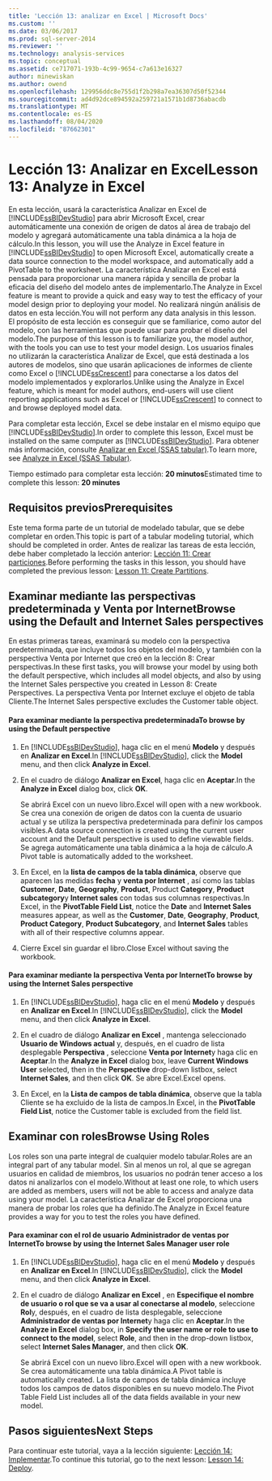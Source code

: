```yaml
---
title: 'Lección 13: analizar en Excel | Microsoft Docs'
ms.custom: ''
ms.date: 03/06/2017
ms.prod: sql-server-2014
ms.reviewer: ''
ms.technology: analysis-services
ms.topic: conceptual
ms.assetid: ce717071-193b-4c99-9654-c7a613e16327
author: minewiskan
ms.author: owend
ms.openlocfilehash: 129956ddc8e755d1f2b298a7ea36307d50f52344
ms.sourcegitcommit: ad4d92dce894592a259721a1571b1d8736abacdb
ms.translationtype: MT
ms.contentlocale: es-ES
ms.lasthandoff: 08/04/2020
ms.locfileid: "87662301"
---
```

# <a name="lesson-13-analyze-in-excel"></a><span data-ttu-id="09b60-102">Lección 13: Analizar en Excel</span><span class="sxs-lookup"><span data-stu-id="09b60-102">Lesson 13: Analyze in Excel</span></span>
  <span data-ttu-id="09b60-103">En esta lección, usará la característica Analizar en Excel de [!INCLUDE[ssBIDevStudio](../includes/ssbidevstudio-md.md)] para abrir Microsoft Excel, crear automáticamente una conexión de origen de datos al área de trabajo del modelo y agregará automáticamente una tabla dinámica a la hoja de cálculo.</span><span class="sxs-lookup"><span data-stu-id="09b60-103">In this lesson, you will use the Analyze in Excel feature in [!INCLUDE[ssBIDevStudio](../includes/ssbidevstudio-md.md)] to open Microsoft Excel, automatically create a data source connection to the model workspace, and automatically add a PivotTable to the worksheet.</span></span> <span data-ttu-id="09b60-104">La característica Analizar en Excel está pensada para proporcionar una manera rápida y sencilla de probar la eficacia del diseño del modelo antes de implementarlo.</span><span class="sxs-lookup"><span data-stu-id="09b60-104">The Analyze in Excel feature is meant to provide a quick and easy way to test the efficacy of your model design prior to deploying your model.</span></span> <span data-ttu-id="09b60-105">No realizará ningún análisis de datos en esta lección.</span><span class="sxs-lookup"><span data-stu-id="09b60-105">You will not perform any data analysis in this lesson.</span></span> <span data-ttu-id="09b60-106">El propósito de esta lección es conseguir que se familiarice, como autor del modelo, con las herramientas que puede usar para probar el diseño del modelo.</span><span class="sxs-lookup"><span data-stu-id="09b60-106">The purpose of this lesson is to familiarize you, the model author, with the tools you can use to test your model design.</span></span> <span data-ttu-id="09b60-107">Los usuarios finales no utilizarán la característica Analizar de Excel, que está destinada a los autores de modelos, sino que usarán aplicaciones de informes de cliente como Excel o [!INCLUDE[ssCrescent](../includes/sscrescent-md.md)] para conectarse a los datos del modelo implementados y explorarlos.</span><span class="sxs-lookup"><span data-stu-id="09b60-107">Unlike using the Analyze in Excel feature, which is meant for model authors, end-users will use client reporting applications such as Excel or [!INCLUDE[ssCrescent](../includes/sscrescent-md.md)] to connect to and browse deployed model data.</span></span>  
  
 <span data-ttu-id="09b60-108">Para completar esta lección, Excel se debe instalar en el mismo equipo que [!INCLUDE[ssBIDevStudio](../includes/ssbidevstudio-md.md)].</span><span class="sxs-lookup"><span data-stu-id="09b60-108">In order to complete this lesson, Excel must be installed on the same computer as [!INCLUDE[ssBIDevStudio](../includes/ssbidevstudio-md.md)].</span></span> <span data-ttu-id="09b60-109">Para obtener más información, consulte [Analizar en Excel &#40;SSAS tabular&#41;](tabular-models/analyze-in-excel-ssas-tabular.md).</span><span class="sxs-lookup"><span data-stu-id="09b60-109">To learn more, see [Analyze in Excel &#40;SSAS Tabular&#41;](tabular-models/analyze-in-excel-ssas-tabular.md).</span></span>  
  
 <span data-ttu-id="09b60-110">Tiempo estimado para completar esta lección: **20 minutos**</span><span class="sxs-lookup"><span data-stu-id="09b60-110">Estimated time to complete this lesson: **20 minutes**</span></span>  
  
## <a name="prerequisites"></a><span data-ttu-id="09b60-111">Requisitos previos</span><span class="sxs-lookup"><span data-stu-id="09b60-111">Prerequisites</span></span>  
 <span data-ttu-id="09b60-112">Este tema forma parte de un tutorial de modelado tabular, que se debe completar en orden.</span><span class="sxs-lookup"><span data-stu-id="09b60-112">This topic is part of a tabular modeling tutorial, which should be completed in order.</span></span> <span data-ttu-id="09b60-113">Antes de realizar las tareas de esta lección, debe haber completado la lección anterior: [Lección 11: Crear particiones](lesson-10-create-partitions.md).</span><span class="sxs-lookup"><span data-stu-id="09b60-113">Before performing the tasks in this lesson, you should have completed the previous lesson: [Lesson 11: Create Partitions](lesson-10-create-partitions.md).</span></span>  
  
## <a name="browse-using-the-default-and-internet-sales-perspectives"></a><span data-ttu-id="09b60-114">Examinar mediante las perspectivas predeterminada y Venta por Internet</span><span class="sxs-lookup"><span data-stu-id="09b60-114">Browse using the Default and Internet Sales perspectives</span></span>  
 <span data-ttu-id="09b60-115">En estas primeras tareas, examinará su modelo con la perspectiva predeterminada, que incluye todos los objetos del modelo, y también con la perspectiva Venta por Internet que creó en la lección 8: Crear perspectivas.</span><span class="sxs-lookup"><span data-stu-id="09b60-115">In these first tasks, you will browse your model by using both the default perspective, which includes all model objects, and also by using the Internet Sales perspective you created in Lesson 8: Create Perspectives.</span></span> <span data-ttu-id="09b60-116">La perspectiva Venta por Internet excluye el objeto de tabla Cliente.</span><span class="sxs-lookup"><span data-stu-id="09b60-116">The Internet Sales perspective excludes the Customer table object.</span></span>  
  
#### <a name="to-browse-by-using-the-default-perspective"></a><span data-ttu-id="09b60-117">Para examinar mediante la perspectiva predeterminada</span><span class="sxs-lookup"><span data-stu-id="09b60-117">To browse by using the Default perspective</span></span>  
  
1.  <span data-ttu-id="09b60-118">En [!INCLUDE[ssBIDevStudio](../includes/ssbidevstudio-md.md)], haga clic en el menú **Modelo** y después en **Analizar en Excel**.</span><span class="sxs-lookup"><span data-stu-id="09b60-118">In [!INCLUDE[ssBIDevStudio](../includes/ssbidevstudio-md.md)], click the **Model** menu, and then click **Analyze in Excel**.</span></span>  
  
2.  <span data-ttu-id="09b60-119">En el cuadro de diálogo **Analizar en Excel**, haga clic en **Aceptar**.</span><span class="sxs-lookup"><span data-stu-id="09b60-119">In the **Analyze in Excel** dialog box, click **OK**.</span></span>  
  
     <span data-ttu-id="09b60-120">Se abrirá Excel con un nuevo libro.</span><span class="sxs-lookup"><span data-stu-id="09b60-120">Excel will open with a new workbook.</span></span> <span data-ttu-id="09b60-121">Se crea una conexión de origen de datos con la cuenta de usuario actual y se utiliza la perspectiva predeterminada para definir los campos visibles.</span><span class="sxs-lookup"><span data-stu-id="09b60-121">A data source connection is created using the current user account and the Default perspective is used to define viewable fields.</span></span> <span data-ttu-id="09b60-122">Se agrega automáticamente una tabla dinámica a la hoja de cálculo.</span><span class="sxs-lookup"><span data-stu-id="09b60-122">A Pivot table is automatically added to the worksheet.</span></span>  
  
3.  <span data-ttu-id="09b60-123">En Excel, en la **lista de campos de la tabla dinámica**, observe que aparecen las medidas **fecha** y **venta por Internet** , así como las tablas **Customer**, **Date**, **Geography**, **Product**, Product **Category**, **Product subcategory**y **Internet sales** con todas sus columnas respectivas.</span><span class="sxs-lookup"><span data-stu-id="09b60-123">In Excel, in the **PivotTable Field List**, notice the **Date** and **Internet Sales** measures appear, as well as the **Customer**, **Date**, **Geography**, **Product**, **Product Category**, **Product Subcategory**, and **Internet Sales** tables with all of their respective columns appear.</span></span>  
  
4.  <span data-ttu-id="09b60-124">Cierre Excel sin guardar el libro.</span><span class="sxs-lookup"><span data-stu-id="09b60-124">Close Excel without saving the workbook.</span></span>  
  
#### <a name="to-browse-by-using-the-internet-sales-perspective"></a><span data-ttu-id="09b60-125">Para examinar mediante la perspectiva Venta por Internet</span><span class="sxs-lookup"><span data-stu-id="09b60-125">To browse by using the Internet Sales perspective</span></span>  
  
1.  <span data-ttu-id="09b60-126">En [!INCLUDE[ssBIDevStudio](../includes/ssbidevstudio-md.md)], haga clic en el menú **Modelo** y después en **Analizar en Excel**.</span><span class="sxs-lookup"><span data-stu-id="09b60-126">In [!INCLUDE[ssBIDevStudio](../includes/ssbidevstudio-md.md)], click the **Model** menu, and then click **Analyze in Excel**.</span></span>  
  
2.  <span data-ttu-id="09b60-127">En el cuadro de diálogo **Analizar en Excel** , mantenga seleccionado **Usuario de Windows actual** y, después, en el cuadro de lista desplegable **Perspectiva** , seleccione **Venta por Internet**y haga clic en **Aceptar**.</span><span class="sxs-lookup"><span data-stu-id="09b60-127">In the **Analyze in Excel** dialog box, leave **Current Windows User** selected, then in the **Perspective** drop-down listbox, select **Internet Sales**, and then click **OK**.</span></span> <span data-ttu-id="09b60-128">Se abre Excel.</span><span class="sxs-lookup"><span data-stu-id="09b60-128">Excel opens.</span></span>  
  
3.  <span data-ttu-id="09b60-129">En Excel, en la **Lista de campos de tabla dinámica**, observe que la tabla Cliente se ha excluido de la lista de campos.</span><span class="sxs-lookup"><span data-stu-id="09b60-129">In Excel, in the **PivotTable Field List**, notice the Customer table is excluded from the field list.</span></span>  
  
## <a name="browse-using-roles"></a><span data-ttu-id="09b60-130">Examinar con roles</span><span class="sxs-lookup"><span data-stu-id="09b60-130">Browse Using Roles</span></span>  
 <span data-ttu-id="09b60-131">Los roles son una parte integral de cualquier modelo tabular.</span><span class="sxs-lookup"><span data-stu-id="09b60-131">Roles are an integral part of any tabular model.</span></span> <span data-ttu-id="09b60-132">Sin al menos un rol, al que se agregan usuarios en calidad de miembros, los usuarios no podrán tener acceso a los datos ni analizarlos con el modelo.</span><span class="sxs-lookup"><span data-stu-id="09b60-132">Without at least one role, to which users are added as members, users will not be able to access and analyze data using your model.</span></span> <span data-ttu-id="09b60-133">La característica Analizar de Excel proporciona una manera de probar los roles que ha definido.</span><span class="sxs-lookup"><span data-stu-id="09b60-133">The Analyze in Excel feature provides a way for you to test the roles you have defined.</span></span>  
  
#### <a name="to-browse-by-using-the-internet-sales-manager-user-role"></a><span data-ttu-id="09b60-134">Para examinar con el rol de usuario Administrador de ventas por Internet</span><span class="sxs-lookup"><span data-stu-id="09b60-134">To browse by using the Internet Sales Manager user role</span></span>  
  
1.  <span data-ttu-id="09b60-135">En [!INCLUDE[ssBIDevStudio](../includes/ssbidevstudio-md.md)], haga clic en el menú **Modelo** y después en **Analizar en Excel**.</span><span class="sxs-lookup"><span data-stu-id="09b60-135">In [!INCLUDE[ssBIDevStudio](../includes/ssbidevstudio-md.md)], click the **Model** menu, and then click **Analyze in Excel**.</span></span>  
  
2.  <span data-ttu-id="09b60-136">En el cuadro de diálogo **Analizar en Excel** , en **Especifique el nombre de usuario o rol que se va a usar al conectarse al modelo**, seleccione **Rol**y, después, en el cuadro de lista desplegable, seleccione **Administrador de ventas por Internet**y haga clic en **Aceptar**.</span><span class="sxs-lookup"><span data-stu-id="09b60-136">In the **Analyze in Excel** dialog box, in **Specify the user name or role to use to connect to the model**, select **Role**, and then in the drop-down listbox, select **Internet Sales Manager**, and then click **OK**.</span></span>  
  
     <span data-ttu-id="09b60-137">Se abrirá Excel con un nuevo libro.</span><span class="sxs-lookup"><span data-stu-id="09b60-137">Excel will open with a new workbook.</span></span> <span data-ttu-id="09b60-138">Se crea automáticamente una tabla dinámica.</span><span class="sxs-lookup"><span data-stu-id="09b60-138">A Pivot table is automatically created.</span></span> <span data-ttu-id="09b60-139">La lista de campos de tabla dinámica incluye todos los campos de datos disponibles en su nuevo modelo.</span><span class="sxs-lookup"><span data-stu-id="09b60-139">The Pivot Table Field List includes all of the data fields available in your new model.</span></span>  
  
## <a name="next-steps"></a><span data-ttu-id="09b60-140">Pasos siguientes</span><span class="sxs-lookup"><span data-stu-id="09b60-140">Next Steps</span></span>  
 <span data-ttu-id="09b60-141">Para continuar este tutorial, vaya a la lección siguiente: [Lección 14: Implementar](lesson-13-deploy.md).</span><span class="sxs-lookup"><span data-stu-id="09b60-141">To continue this tutorial, go to the next lesson: [Lesson 14: Deploy](lesson-13-deploy.md).</span></span>  
  
  
